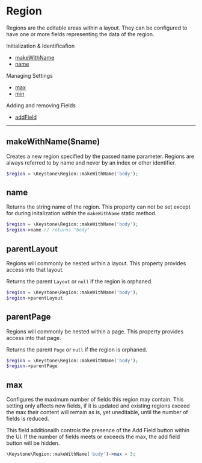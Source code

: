 Region
====

Regions are the editable areas within a layout. They can be
configured to have one or more fields representing the data
of the region.

Initialization & Identificafion

* [makeWithName]()
* [name]()

Managing Settings

* [max]()
* [min]()

Adding and removing Fields

* [addField]()

----


makeWithName($name)
----

Creates a new region specified by the passed name
parameter. Regions are always referred to by name and never
by an index or other identifier.

```php
$region = \Keystone\Region::makeWithName('body');
```


name
----

Returns the string name of the region. This property can not be set
except for during initalization within the `makeWithName` static method.

```php
$region = \Keystone\Region::makeWithName('body');
$region->name // returns "body"
```


parentLayout
----

Regions will commonly be nested within a layout. This property provides
access into that layout.

Returns the parent `Layout` or `null` if the region is orphaned.

```php
$region = \Keystone\Region::makeWithName('body');
$region->parentLayout
```


parentPage
----

Regions will commonly be nested within a page. This property provides
access into that page.

Returns the parent `Page` or `null` if the region is orphaned.

```php
$region = \Keystone\Region::makeWithName('body');
$region->parentPage
```


max
----

Configures the maximum number of fields this region 
may contain. This setting only affects new fields, if it
is updated and existing regions exceed the max their content
will remain as is, yet uneditable, until the number of
fields is reduced.

This field additionallh controls the presence of the Add Field
button within the UI. If the number of fields meets or
exceeds the max, the add field button will be hidden.

```php
\Keystone\Region::makeWithName('body')->max = 3;
```
